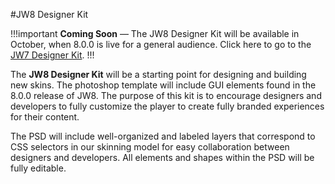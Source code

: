#JW8 Designer Kit

!!!important
**Coming Soon** — The JW8 Designer Kit will be available in October, when 8.0.0 is live for a general audience. Click here to go to the [JW7 Designer Kit](/jw7/designer-kit/).
!!!

The **JW8 Designer Kit** will be a starting point for designing and building new skins. The photoshop template will include GUI elements found in the 8.0.0 release of JW8. The purpose of this kit is to encourage designers and developers to fully customize the player to create fully branded experiences for their content.

The PSD will include well-organized and labeled layers that correspond to CSS selectors in our skinning model for easy collaboration between designers and developers. All elements and shapes within the PSD will be fully editable.

<!-- Preserving the original copy for later -->
<!-- #JW7 Designer Kit

The **JW7 Designer Kit** is a starting point for designing and building new skins. This photoshop template includes GUI elements found in the 7.9.1 release of JW7. The purpose of this kit is to encourage designers and developers to fully customize the player to create fully branded experiences for their content.

This PSD includes well organized and labeled layers that correspond to css selectors in our skinning model for easy collaboration between designers and developers. All elements and shapes within the PSD are fully editable.

You may also find our [CSS Skinning Model](//developer.jwplayer.com/jw-player/css-skinning-model.html) documentation useful as you get started designing your new skin.

[Download the JW7 Designer Kit](//developer.jwplayer.com/downloads/kits/jw-player/jw7-seven-designer-kit-7.9.1.zip)

***

Below is a preview of what is included in the **JW7 Designer Kit**.

<h4>Player State Idle</h4>

![Alt text](/img/00-player-idle.png)

<h4>Player State Paused</h4>

![Alt text](/img/01-player-paused.png) --> 
